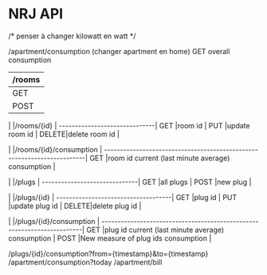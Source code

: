 NRJ API
=======
/* penser à changer kilowatt en watt */



/apartment/consumption
	(changer apartment en home)
	GET		overall consumption

			
/rooms			|
------------------------------|
GET	|all rooms			|
POST	|new room			|



|	|/rooms/{id}		|
------------------------------|
GET	|room id			|
PUT	|update room id		|
DELETE|delete room id		|

|	|/rooms/{id}/consumption								|
------------------------------------------------------------------------|
GET	|room id current (last minute average) consumption				|

|	|/plugs			|
------------------------------|
GET	|all plugs			|
POST	|new plug			|

|	|/plugs/{id}			|
------------------------------------|
GET	|plug id				|
PUT	|update plug id			|
DELETE|delete plug id			|

|	|/plugs/{id}/consumption								|
------------------------------------------------------------------------|
GET	|plug id current (last minute average) consumption				|
POST	|New measure of plug ids consumption						|
	

/plugs/{id}/consumption?from={timestamp}&to={timestamp}
/apartment/consumption?today
/apartment/bill
